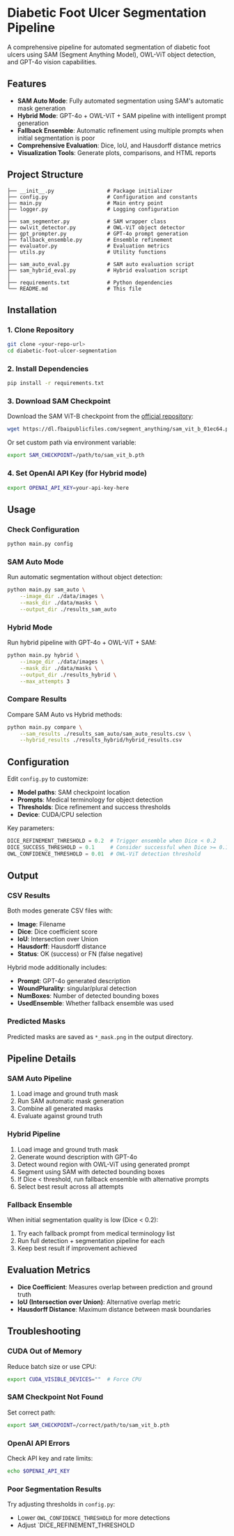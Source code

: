 # Diabetic Foot Ulcer Segmentation Pipeline

A comprehensive pipeline for automated segmentation of diabetic foot ulcers using SAM (Segment Anything Model), OWL-ViT object detection, and GPT-4o vision capabilities.

## Features

- **SAM Auto Mode**: Fully automated segmentation using SAM's automatic mask generation
- **Hybrid Mode**: GPT-4o + OWL-ViT + SAM pipeline with intelligent prompt generation
- **Fallback Ensemble**: Automatic refinement using multiple prompts when initial segmentation is poor
- **Comprehensive Evaluation**: Dice, IoU, and Hausdorff distance metrics
- **Visualization Tools**: Generate plots, comparisons, and HTML reports

## Project Structure

```
├── __init__.py                 # Package initializer
├── config.py                   # Configuration and constants
├── main.py                     # Main entry point
├── logger.py                   # Logging configuration
│
├── sam_segmenter.py            # SAM wrapper class
├── owlvit_detector.py          # OWL-ViT object detector
├── gpt_prompter.py             # GPT-4o prompt generation
├── fallback_ensemble.py        # Ensemble refinement
├── evaluator.py                # Evaluation metrics
├── utils.py                    # Utility functions
│
├── sam_auto_eval.py            # SAM auto evaluation script
├── sam_hybrid_eval.py          # Hybrid evaluation script
│
├── requirements.txt            # Python dependencies
└── README.md                   # This file
```

## Installation

### 1. Clone Repository

```bash
git clone <your-repo-url>
cd diabetic-foot-ulcer-segmentation
```

### 2. Install Dependencies

```bash
pip install -r requirements.txt
```

### 3. Download SAM Checkpoint

Download the SAM ViT-B checkpoint from the [official repository](https://github.com/facebookresearch/segment-anything#model-checkpoints):

```bash
wget https://dl.fbaipublicfiles.com/segment_anything/sam_vit_b_01ec64.pth -O /content/sam_vit_b.pth
```

Or set custom path via environment variable:

```bash
export SAM_CHECKPOINT=/path/to/sam_vit_b.pth
```

### 4. Set OpenAI API Key (for Hybrid mode)

```bash
export OPENAI_API_KEY=your-api-key-here
```

## Usage

### Check Configuration

```bash
python main.py config
```

### SAM Auto Mode

Run automatic segmentation without object detection:

```bash
python main.py sam_auto \
    --image_dir ./data/images \
    --mask_dir ./data/masks \
    --output_dir ./results_sam_auto
```

### Hybrid Mode

Run hybrid pipeline with GPT-4o + OWL-ViT + SAM:

```bash
python main.py hybrid \
    --image_dir ./data/images \
    --mask_dir ./data/masks \
    --output_dir ./results_hybrid \
    --max_attempts 3
```

### Compare Results

Compare SAM Auto vs Hybrid methods:

```bash
python main.py compare \
    --sam_results ./results_sam_auto/sam_auto_results.csv \
    --hybrid_results ./results_hybrid/hybrid_results.csv
```

## Configuration

Edit `config.py` to customize:

- **Model paths**: SAM checkpoint location
- **Prompts**: Medical terminology for object detection
- **Thresholds**: Dice refinement and success thresholds
- **Device**: CUDA/CPU selection

Key parameters:

```python
DICE_REFINEMENT_THRESHOLD = 0.2  # Trigger ensemble when Dice < 0.2
DICE_SUCCESS_THRESHOLD = 0.1     # Consider successful when Dice >= 0.1
OWL_CONFIDENCE_THRESHOLD = 0.01  # OWL-ViT detection threshold
```

## Output

### CSV Results

Both modes generate CSV files with:

- **Image**: Filename
- **Dice**: Dice coefficient score
- **IoU**: Intersection over Union
- **Hausdorff**: Hausdorff distance
- **Status**: OK (success) or FN (false negative)

Hybrid mode additionally includes:

- **Prompt**: GPT-4o generated description
- **WoundPlurality**: singular/plural detection
- **NumBoxes**: Number of detected bounding boxes
- **UsedEnsemble**: Whether fallback ensemble was used

### Predicted Masks

Predicted masks are saved as `*_mask.png` in the output directory.

## Pipeline Details

### SAM Auto Pipeline

1. Load image and ground truth mask
2. Run SAM automatic mask generation
3. Combine all generated masks
4. Evaluate against ground truth

### Hybrid Pipeline

1. Load image and ground truth mask
2. Generate wound description with GPT-4o
3. Detect wound region with OWL-ViT using generated prompt
4. Segment using SAM with detected bounding boxes
5. If Dice < threshold, run fallback ensemble with alternative prompts
6. Select best result across all attempts

### Fallback Ensemble

When initial segmentation quality is low (Dice < 0.2):

1. Try each fallback prompt from medical terminology list
2. Run full detection + segmentation pipeline for each
3. Keep best result if improvement achieved

## Evaluation Metrics

- **Dice Coefficient**: Measures overlap between prediction and ground truth
- **IoU (Intersection over Union)**: Alternative overlap metric
- **Hausdorff Distance**: Maximum distance between mask boundaries

## Troubleshooting

### CUDA Out of Memory

Reduce batch size or use CPU:

```bash
export CUDA_VISIBLE_DEVICES=""  # Force CPU
```

### SAM Checkpoint Not Found

Set correct path:

```bash
export SAM_CHECKPOINT=/correct/path/to/sam_vit_b.pth
```

### OpenAI API Errors

Check API key and rate limits:

```bash
echo $OPENAI_API_KEY
```

### Poor Segmentation Results

Try adjusting thresholds in `config.py`:

- Lower `OWL_CONFIDENCE_THRESHOLD` for more detections
- Adjust `DICE_REFINEMENT_THRESHOLD